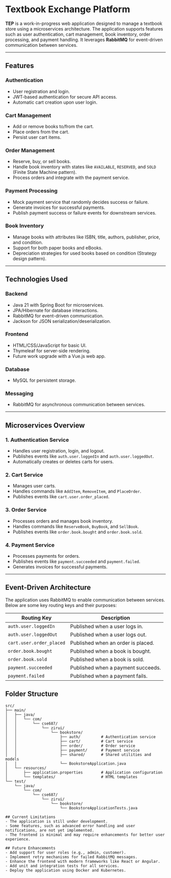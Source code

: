 # Textbook Exchange Platform

**TEP** is a work-in-progress web application designed to manage a textbook store using a microservices architecture. The application supports features such as user authentication, cart management, book inventory, order processing, and payment handling. It leverages **RabbitMQ** for event-driven communication between services.

---

## Features

### Authentication
- User registration and login.
- JWT-based authentication for secure API access.
- Automatic cart creation upon user login.

### Cart Management
- Add or remove books to/from the cart.
- Place orders from the cart.
- Persist user cart items.

### Order Management
- Reserve, buy, or sell books.
- Handle book inventory with states like `AVAILABLE`, `RESERVED`, and `SOLD` (Finite State Machine pattern).
- Process orders and integrate with the payment service.

### Payment Processing
- Mock payment service that randomly decides success or failure.
- Generate invoices for successful payments.
- Publish payment success or failure events for downstream services.

### Book Inventory
- Manage books with attributes like ISBN, title, authors, publisher, price, and condition.
- Support for both paper books and eBooks.
- Depreciation strategies for used books based on condition (Strategy design pattern).

---

## Technologies Used

### Backend
- Java 21 with Spring Boot for microservices.
- JPA/Hibernate for database interactions.
- RabbitMQ for event-driven communication.
- Jackson for JSON serialization/deserialization.

### Frontend
- HTML/CSS/JavaScript for basic UI.
- Thymeleaf for server-side rendering.
- Future work upgrade with a Vue.js web app.

### Database
- MySQL for persistent storage.

### Messaging
- RabbitMQ for asynchronous communication between services.

---

## Microservices Overview

### 1. Authentication Service
- Handles user registration, login, and logout.
- Publishes events like `auth.user.loggedIn` and `auth.user.loggedOut`.
- Automatically creates or deletes carts for users.

### 2. Cart Service
- Manages user carts.
- Handles commands like `AddItem`, `RemoveItem`, and `PlaceOrder`.
- Publishes events like `cart.user.order_placed`.

### 3. Order Service
- Processes orders and manages book inventory.
- Handles commands like `ReserveBook`, `BuyBook`, and `SellBook`.
- Publishes events like `order.book.bought` and `order.book.sold`.

### 4. Payment Service
- Processes payments for orders.
- Publishes events like `payment.succeeded` and `payment.failed`.
- Generates invoices for successful payments.

---

## Event-Driven Architecture

The application uses RabbitMQ to enable communication between services. Below are some key routing keys and their purposes:

| Routing Key             | Description                          |
|-------------------------|--------------------------------------|
| `auth.user.loggedIn`    | Published when a user logs in.       |
| `auth.user.loggedOut`   | Published when a user logs out.      |
| `cart.user.order_placed`| Published when an order is placed.   |
| `order.book.bought`     | Published when a book is bought.     |
| `order.book.sold`       | Published when a book is sold.       |
| `payment.succeeded`     | Published when a payment succeeds.   |
| `payment.failed`        | Published when a payment fails.      |


## Folder Structure
```
src/
├── main/
│   ├── java/
│   │   └── com/
│   │       └── cse687/
│   │           └── zirui/
│   │               └── bookstore/
│   │                   ├── auth/         # Authentication service
│   │                   ├── cart/         # Cart service
│   │                   ├── order/        # Order service
│   │                   ├── payment/      # Payment service
│   │                   ├── shared/       # Shared utilities and models
│   │                   └── BookstoreApplication.java
│   └── resources/
│       ├── application.properties        # Application configuration
│       └── templates/                    # HTML templates
└── test/
    └── java/
        └── com/
            └── cse687/
                └── zirui/
                    └── bookstore/
                        └── BookstoreApplicationTests.java

## Current Limitations
- The application is still under development.
- Some features, such as advanced error handling and user notifications, are not yet implemented.
- The frontend is minimal and may require enhancements for better user experience.

## Future Enhancements
- Add support for user roles (e.g., admin, customer).
- Implement retry mechanisms for failed RabbitMQ messages.
- Enhance the frontend with modern frameworks like React or Angular.
- Add unit and integration tests for all services.
- Deploy the application using Docker and Kubernetes.